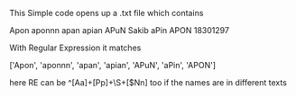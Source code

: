 This Simple code opens up a .txt file which contains

Apon
aponnn
apan
apian
APuN
Sakib
aPin
APON
18301297


With Regular Expression it matches


['Apon', 'aponnn', 'apan', 'apian', 'APuN', 'aPin', 'APON']


here RE can be  ^[Aa]+[Pp]+\S+[$Nn] too if the names are in different texts
